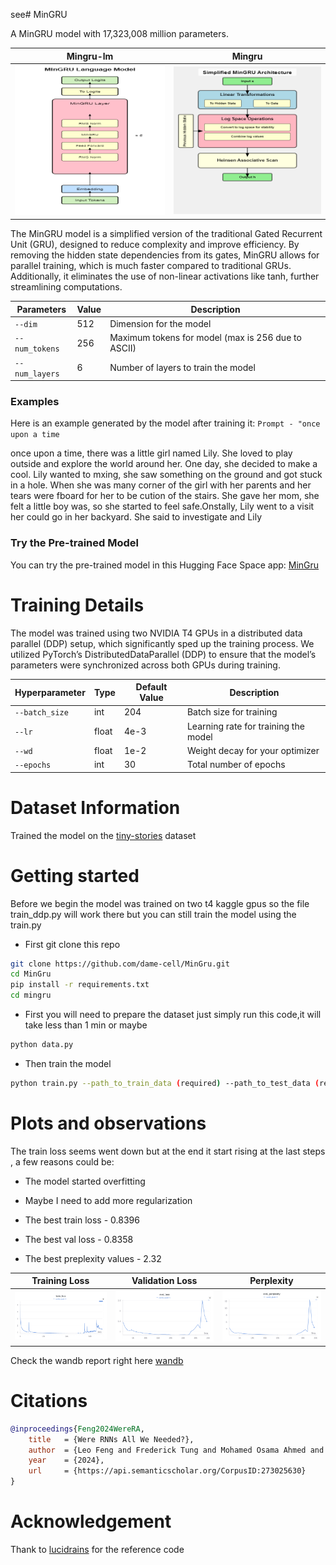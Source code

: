see# MinGRU

A MinGRU model with 17,323,008 million parameters.

Mingru-lm             |  Mingru
:-------------------------:|:-------------------------:
<img src="mingru/images/mingru_lm.png" alt="Image 1" width="400"/> | <img src="mingru/images/mingru.png" alt="Image 1" width="400"/>

The MinGRU model is a simplified version of the traditional Gated Recurrent Unit (GRU), designed to reduce complexity and improve efficiency. By removing the hidden state dependencies from its gates, MinGRU allows for parallel training, which is much faster compared to traditional GRUs. Additionally, it eliminates the use of non-linear activations like tanh, further streamlining computations.

| Parameters           | Value | Description                                       |
|----------------------|-------|---------------------------------------------------|
| `--dim`              | 512   | Dimension for the model                           |
| `--num_tokens`       | 256   | Maximum tokens for model (max is 256 due to ASCII)|
| `--num_layers`       | 6     | Number of layers to train the model               |


### Examples 

Here is an example generated by the model after training it:
`Prompt - "once upon a time`
<div style="word-wrap: break-word;">
once upon a time, there was a little girl named Lily. She loved to play outside and explore the world around her. One day, she decided to make a cool. Lily wanted to mxing, she saw something on the ground and got stuck in a hole. When she was many corner of the girl with her parents and her tears were fboard for her to be cution of the stairs. She gave her mom, she felt a little boy was, so she started to feel safe.Onstally, Lily went to a visit her could go in her backyard. She said to investigate and Lily
</div>



### Try the Pre-trained Model
You can try the pre-trained model in this Hugging Face Space app:
[MinGru](https://huggingface.co/spaces/damerajee/mingru-stories)  

# Training Details

The model was trained using two NVIDIA T4 GPUs in a distributed data parallel (DDP) setup, which significantly sped up the training process. We utilized PyTorch’s DistributedDataParallel (DDP) to ensure that the model’s parameters were synchronized across both GPUs during training.

| Hyperparameter        | Type   | Default Value | Description                                       |
|-----------------------|--------|---------------|---------------------------------------------------|
| `--batch_size`        | int    | 204           | Batch size for training                           |
| `--lr`                | float  | 4e-3          | Learning rate for training the model              |
| `--wd`                | float  | 1e-2          | Weight decay for your optimizer                   |
| `--epochs`            | int    | 30            | Total number of epochs                            |


# Dataset Information 

Trained the model on the  [tiny-stories](https://huggingface.co/datasets/roneneldan/TinyStories?row=19]) dataset 

# Getting started 

Before we begin the model was trained on two t4 kaggle gpus so the file train_ddp.py will work there but you can still train the model using the train.py 

- First git clone this repo 
```bash 
git clone https://github.com/dame-cell/MinGru.git
cd MinGru 
pip install -r requirements.txt 
cd mingru 
```

- First you will need to prepare the dataset just simply run this code,it will take less than 1 min or maybe  

```bash
python data.py 
```


- Then train the model 
```bash 
python train.py --path_to_train_data (required) --path_to_test_data (required) --batch_size 204 
```

# Plots and observations 

The train loss seems went down but at the end it start rising at the last steps , a few reasons could be: 

- The model started overfitting 
- Maybe I need to add more  regularization 

- The best train loss - 0.8396
- The best val loss - 0.8358
- The best preplexity values -  2.32

  
| Training Loss                          | Validation Loss                        | Perplexity                             |
|:---------------------------------------:|:---------------------------------------:|:---------------------------------------:|
| <img src="mingru/images/train_loss.png" alt="Training Loss" width="700"/> | <img src="mingru/images/eval_loss.png" alt="Validation Loss" width="700"/> | <img src="mingru/images/preplexity.png" alt="Perplexity" width="700"/> |

Check the wandb report right here [wandb](https://wandb.ai/doss72180/mingru-ddp?nw=nwuserdoss72180)

# Citations

```bibtex
@inproceedings{Feng2024WereRA,
    title   = {Were RNNs All We Needed?},
    author  = {Leo Feng and Frederick Tung and Mohamed Osama Ahmed and Yoshua Bengio and Hossein Hajimirsadegh},
    year    = {2024},
    url     = {https://api.semanticscholar.org/CorpusID:273025630}
}
```

# Acknowledgement 
Thank to [lucidrains](https://github.com/lucidrains/minGRU-pytorch/blob/main/README.md?plain=1) for the reference code 
